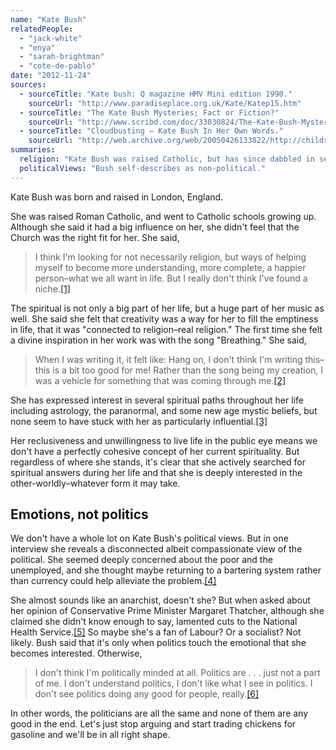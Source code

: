 ```yaml
---
name: "Kate Bush"
relatedPeople:
  - "jack-white"
  - "enya"
  - "sarah-brightman"
  - "cote-de-pablo"
date: "2012-11-24"
sources:
  - sourceTitle: "Kate bush: Q magazine HMV Mini edition 1990."
    sourceUrl: "http://www.paradiseplace.org.uk/Kate/Katep15.htm"
  - sourceTitle: "The Kate Bush Mysteries; Fact or Fiction?"
    sourceUrl: "http://www.scribd.com/doc/33030824/The-Kate-Bush-Mysteries-Fact-or-Fiction"
  - sourceTitle: "Cloudbusting – Kate Bush In Her Own Words."
    sourceUrl: "http://web.archive.org/web/20050426133822/http://children.ofthenight.org/cloudbusting/subjects/politics.html"
summaries:
  religion: "Kate Bush was raised Catholic, but has since dabbled in several alternative spiritual paths."
  politicalViews: "Bush self-describes as non-political."
---
```


Kate Bush was born and raised in London, England.

She was raised Roman Catholic, and went to Catholic schools growing up. Although she said it had a big influence on her, she didn't feel that the Church was the right fit for her. She said,

>I think I'm looking for not necessarily religion, but ways of helping myself to become more understanding, more complete, a happier person–what we all want in life. But I really don't think I've found a niche.<a class="source-citation" href="#http%3A%2F%2Fwww.paradiseplace.org.uk%2FKate%2FKatep15.htm" title="Kate bush: Q magazine HMV Mini edition 1990.">[1]</a>

The spiritual is not only a big part of her life, but a huge part of her music as well. She said she felt that creativity was a way for her to fill the emptiness in life, that it was "connected to religion–real religion." The first time she felt a divine inspiration in her work was with the song "Breathing." She said,

>When I was writing it, it felt like: Hang on, I don't think I'm writing this–this is a bit too good for me! Rather than the song being my creation, I was a vehicle for something that was coming through me.<a class="source-citation" href="#http%3A%2F%2Fwww.paradiseplace.org.uk%2FKate%2FKatep15.htm" title="Kate bush: Q magazine HMV Mini edition 1990.">[2]</a>

She has expressed interest in several spiritual paths throughout her life including astrology, the paranormal, and some new age mystic beliefs, but none seem to have stuck with her as particularly influential.<a class="source-citation" href="#http%3A%2F%2Fwww.scribd.com%2Fdoc%2F33030824%2FThe-Kate-Bush-Mysteries-Fact-or-Fiction" title="The Kate Bush Mysteries; Fact or Fiction?">[3]</a>

Her reclusiveness and unwillingness to live life in the public eye means we don't have a perfectly cohesive concept of her current spirituality. But regardless of where she stands, it's clear that she actively searched for spiritual answers during her life and that she is deeply interested in the other-worldly–whatever form it may take.


## Emotions, not politics

We don't have a whole lot on Kate Bush's political views. But in one interview she reveals a disconnected albeit compassionate view of the political. She seemed deeply concerned about the poor and the unemployed, and she thought maybe returning to a bartering system rather than currency could help alleviate the problem.<a class="source-citation" href="#http%3A%2F%2Fweb.archive.org%2Fweb%2F20050426133822%2Fhttp%3A%2F%2Fchildren.ofthenight.org%2Fcloudbusting%2Fsubjects%2Fpolitics.html" title="Cloudbusting – Kate Bush In Her Own Words.">[4]</a>

She almost sounds like an anarchist, doesn't she? But when asked about her opinion of Conservative Prime Minister Margaret Thatcher, although she claimed she didn't know enough to say, lamented cuts to the National Health Service.<a class="source-citation" href="#http%3A%2F%2Fweb.archive.org%2Fweb%2F20050426133822%2Fhttp%3A%2F%2Fchildren.ofthenight.org%2Fcloudbusting%2Fsubjects%2Fpolitics.html" title="Cloudbusting – Kate Bush In Her Own Words.">[5]</a> So maybe she's a fan of Labour? Or a socialist? Not likely. Bush said that it's only when politics touch the emotional that she becomes interested. Otherwise,

>I don't think I'm politically minded at all. Politics are . . . just not a part of me. I don't understand politics, I don't like what I see in politics. I don't see politics doing any good for people, really.<a class="source-citation" href="#http%3A%2F%2Fweb.archive.org%2Fweb%2F20050426133822%2Fhttp%3A%2F%2Fchildren.ofthenight.org%2Fcloudbusting%2Fsubjects%2Fpolitics.html" title="Cloudbusting – Kate Bush In Her Own Words.">[6]</a>

In other words, the politicians are all the same and none of them are any good in the end. Let's just stop arguing and start trading chickens for gasoline and we'll be in all right shape.